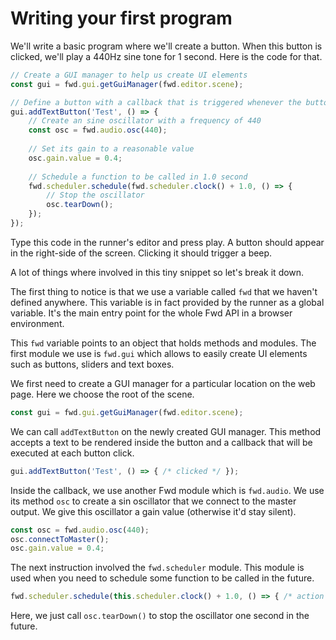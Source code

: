# Writing your first program

We'll write a basic program where we'll create a button. When this button is clicked, we'll play a 440Hz sine tone for 1 second.
Here is the code for that.

```javascript
// Create a GUI manager to help us create UI elements
const gui = fwd.gui.getGuiManager(fwd.editor.scene);

// Define a button with a callback that is triggered whenever the button is clicked
gui.addTextButton('Test', () => {    
    // Create an sine oscillator with a frequency of 440
    const osc = fwd.audio.osc(440);
    
    // Set its gain to a reasonable value
    osc.gain.value = 0.4;
    
    // Schedule a function to be called in 1.0 second
    fwd.scheduler.schedule(fwd.scheduler.clock() + 1.0, () => {
        // Stop the oscillator
        osc.tearDown();
    });
});
```

Type this code in the runner's editor and press play. A button should appear in the right-side of the screen.
Clicking it should trigger a beep.

A lot of things where involved in this tiny snippet so let's break it down.

The first thing to notice is that we use a variable called ```fwd``` that we haven't defined anywhere. This variable is in
fact provided by the runner as a global variable. It's the main entry point for the whole Fwd API in a browser environment.

This ```fwd``` variable points to an object that holds methods and modules. The first module we use is ```fwd.gui``` which allows
to easily create UI elements such as buttons, sliders and text boxes. 

We first need to create a GUI manager for a particular location on the web page. Here we choose the root of the scene.

```javascript
const gui = fwd.gui.getGuiManager(fwd.editor.scene);
```

We can call ```addTextButton``` on the newly created GUI manager. This method accepts a text to be rendered
inside the button and a callback that will be executed at each button click.

```javascript
gui.addTextButton('Test', () => { /* clicked */ });
```
Inside the callback, we use another Fwd module which is ```fwd.audio```. We use its method ```osc``` to create a sin oscillator
that we connect to the master output. We give this oscillator a gain value (otherwise it'd stay silent).

```javascript
const osc = fwd.audio.osc(440);
osc.connectToMaster();
osc.gain.value = 0.4;
```
The next instruction involved the ```fwd.scheduler``` module. This module is used when you need to schedule some function
to be called in the future. 

```javascript
fwd.scheduler.schedule(this.scheduler.clock() + 1.0, () => { /* action */ });
```

Here, we just call ```osc.tearDown()``` to stop the oscillator one second in the future.
